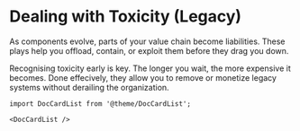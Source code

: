 # Dealing with Toxicity (Legacy)

As components evolve, parts of your value chain become liabilities. These plays help you offload, contain, or exploit them before they drag you down.

Recognising toxicity early is key. The longer you wait, the more expensive it becomes. Done effecively, they allow you to remove or monetize legacy systems without derailing the organization.

```mdx-code-block
import DocCardList from '@theme/DocCardList';

<DocCardList />
```

